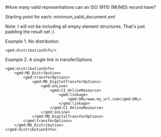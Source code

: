 #How many valid representations can an ISO 19115 (MI/MD) record have?


Starting point for each: minimum_valid_document.xml

Note: I will not be including all empty element structures. That's just padding the result set :/.

Example 1. No distribution.

```
<gmd:distributionInfo/>
```

Example 2. A single link in transferOptions 

```
<gmd:distributionInfo>
    <gmd:MD_Distribution>
        <gmd:transferOptions>
            <gmd:MD_DigitalTransferOptions>
                <gmd:onLine>
                    <gmd:CI_OnlineResource>
                        <gmd:linkage>
                            <gmd:URL>www.my_url.com</gmd:URL>
                        </gmd:linkage>
                    </gmd:CI_OnlineResource>
                </gmd:onLine>
            </gmd:MD_DigitalTransferOptions>
        </gmd:transferOptions>
    </gmd:MD_Distribution>
</gmd:distributionInfo>

```


